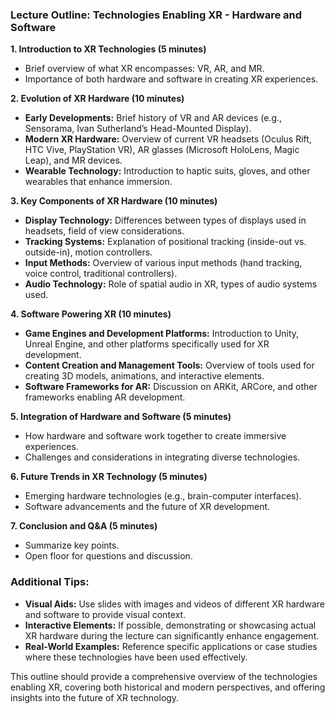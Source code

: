 ### Lecture Outline: Technologies Enabling XR - Hardware and Software

**1. Introduction to XR Technologies (5 minutes)**
   - Brief overview of what XR encompasses: VR, AR, and MR.
   - Importance of both hardware and software in creating XR experiences.

**2. Evolution of XR Hardware (10 minutes)**
   - **Early Developments:** Brief history of VR and AR devices (e.g., Sensorama, Ivan Sutherland’s Head-Mounted Display).
   - **Modern XR Hardware:** Overview of current VR headsets (Oculus Rift, HTC Vive, PlayStation VR), AR glasses (Microsoft HoloLens, Magic Leap), and MR devices.
   - **Wearable Technology:** Introduction to haptic suits, gloves, and other wearables that enhance immersion.

**3. Key Components of XR Hardware (10 minutes)**
   - **Display Technology:** Differences between types of displays used in headsets, field of view considerations.
   - **Tracking Systems:** Explanation of positional tracking (inside-out vs. outside-in), motion controllers.
   - **Input Methods:** Overview of various input methods (hand tracking, voice control, traditional controllers).
   - **Audio Technology:** Role of spatial audio in XR, types of audio systems used.

**4. Software Powering XR (10 minutes)**
   - **Game Engines and Development Platforms:** Introduction to Unity, Unreal Engine, and other platforms specifically used for XR development.
   - **Content Creation and Management Tools:** Overview of tools used for creating 3D models, animations, and interactive elements.
   - **Software Frameworks for AR:** Discussion on ARKit, ARCore, and other frameworks enabling AR development.

**5. Integration of Hardware and Software (5 minutes)**
   - How hardware and software work together to create immersive experiences.
   - Challenges and considerations in integrating diverse technologies.

**6. Future Trends in XR Technology (5 minutes)**
   - Emerging hardware technologies (e.g., brain-computer interfaces).
   - Software advancements and the future of XR development.

**7. Conclusion and Q&A (5 minutes)**
   - Summarize key points.
   - Open floor for questions and discussion.

### Additional Tips:

- **Visual Aids:** Use slides with images and videos of different XR hardware and software to provide visual context.
- **Interactive Elements:** If possible, demonstrating or showcasing actual XR hardware during the lecture can significantly enhance engagement.
- **Real-World Examples:** Reference specific applications or case studies where these technologies have been used effectively.

This outline should provide a comprehensive overview of the technologies enabling XR, covering both historical and modern perspectives, and offering insights into the future of XR technology.
